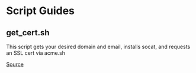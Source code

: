 # Script Guides

## get_cert.sh

This script gets your desired domain and email, installs socat, and requests an SSL cert via acme.sh

[Source](https://gozargah.github.io/marzban/examples/issue-ssl-certificate)
